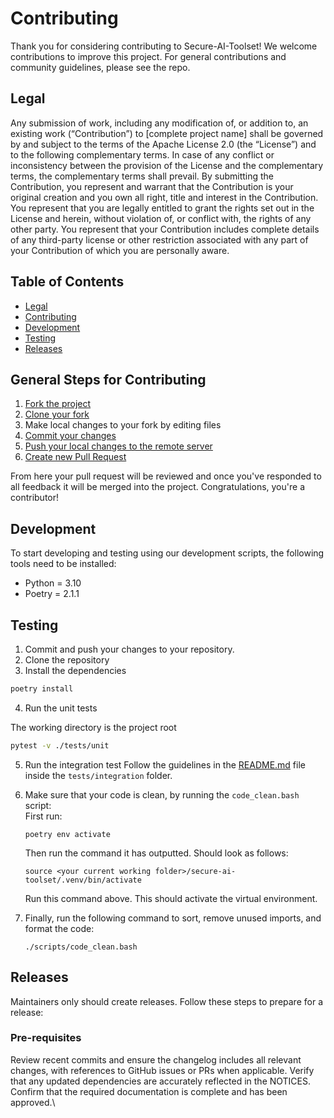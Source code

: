 # Contributing

Thank you for considering contributing to Secure-AI-Toolset! 
We welcome contributions to improve this project. For general contributions and community guidelines, please see the repo.

## Legal
Any submission of work, including any modification of, or addition to, an existing work (“Contribution”) to [complete project name] shall be governed by and subject to the terms of the Apache License 2.0 (the “License”) and to the following complementary terms. In case of any conflict or inconsistency between the provision of the License and the complementary terms, the complementary terms shall prevail.
By submitting the Contribution, you represent and warrant that the Contribution is your original creation and you own all right, title and interest in the Contribution. You represent that you are legally entitled to grant the rights set out in the License and herein, without violation of, or conflict with, the rights of any other party. You represent that your Contribution includes complete details of any third-party license or other restriction associated with any part of your Contribution of which you are personally aware.

## Table of Contents

- [Legal](#legal)
- [Contributing](#contributing)
- [Development](#development)
- [Testing](#testing)
- [Releases](#releases)

## General Steps for Contributing

1. [Fork the project](https://help.github.com/en/github/getting-started-with-github/fork-a-repo)
2. [Clone your fork](https://help.github.com/en/github/creating-cloning-and-archiving-repositories/cloning-a-repository)
3. Make local changes to your fork by editing files
3. [Commit your changes](https://help.github.com/en/github/managing-files-in-a-repository/adding-a-file-to-a-repository-using-the-command-line)
4. [Push your local changes to the remote server](https://help.github.com/en/github/using-git/pushing-commits-to-a-remote-repository)
5. [Create new Pull Request](https://help.github.com/en/github/collaborating-with-issues-and-pull-requests/creating-a-pull-request-from-a-fork)

From here your pull request will be reviewed and once you've responded to all
feedback it will be merged into the project. Congratulations, you're a
contributor!

## Development

To start developing and testing using our development scripts, the following tools need to be installed:
* Python = 3.10
* Poetry = 2.1.1

## Testing

1. Commit and push your changes to your repository.
2. Clone the repository 
3. Install the dependencies 

```bash 
poetry install
```
4. Run the unit tests

The working directory is the project root
```bash 
pytest -v ./tests/unit
```
5. Run the integration test
Follow the guidelines in the [README.md](tests/integration/README.md) file inside the `tests/integration` folder.

6. Make sure that your code is clean, by running the `code_clean.bash` script:  
   First run:
   ```shell
   poetry env activate
   ```
   Then run the command it has outputted. Should look as follows:
   ```shell
   source <your current working folder>/secure-ai-toolset/.venv/bin/activate
   ```
   Run this command above. This should activate the virtual environment.  
   
7. Finally, run the following command to sort, remove unused imports, and format the code:
   ```shell
   ./scripts/code_clean.bash
   ```

## Releases

Maintainers only should create releases. Follow these steps to prepare for a release:

### Pre-requisites
Review recent commits and ensure the changelog includes all relevant changes, with references to GitHub issues or PRs when applicable.
Verify that any updated dependencies are accurately reflected in the NOTICES.
Confirm that the required documentation is complete and has been approved.\
